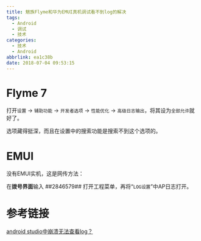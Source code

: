 ```yaml
---
title: 魅族Flyme和华为EMUI真机调试看不到log的解决
tags:
  - Android
  - 调试
  - 技术
categories:
  - 技术
  - Android
abbrlink: ea1c38b
date: 2018-07-04 09:53:15
---
```


# Flyme 7

打开`设置` → `辅助功能` → `开发者选项` → `性能优化` → `高级日志输出`，将其设为`全部允许`就好了。



选项藏得挺深，而且在设置中的搜索功能是搜索不到这个选项的。



# EMUI

没有EMUI实机，这是网传方法：

在**拨号界面**输入 *#*#2846579#*#* 打开工程菜单，再将“`LOG设置`”中AP日志打开。



# 参考链接

[android studio中崩溃无法查看log？](https://www.zhihu.com/question/32024327)